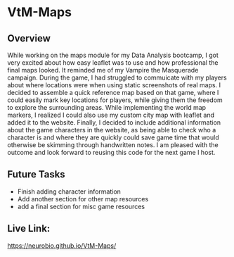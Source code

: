 # VtM-Maps

## Overview
While working on the maps module for my Data Analysis bootcamp, I got very excited about how easy leaflet was to use and how professional the final maps looked. It reminded me of my Vampire the Masquerade campaign. During the game, I had struggled to commuicate with my players about where locations were when using static screenshots of real maps. I decided to assemble a quick reference map based on that game, where I could easily mark key locations for players, while giving them the freedom to explore the surrounding areas. While implementing the world map markers, I realized I could also use my custom city map with leaflet and added it to the website. Finally, I decided to include additional information about the game characters in the website, as being able to check who a character is and where they are quickly could save game time that would otherwise be skimming through handwritten notes. I am pleased with the outcome and look forward to reusing this code for the next game I host.

## Future Tasks
- Finish adding character information
- Add another section for other map resources
- add a final section for misc game resources

## Live Link:
https://neurobio.github.io/VtM-Maps/
